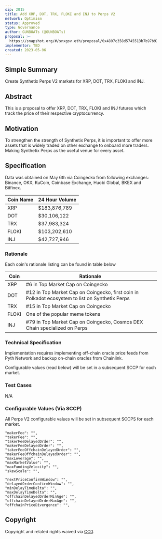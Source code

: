 ```yaml
---
sip: 2015
title: Add XRP, DOT, TRX, FLOKI and INJ to Perps V2
network: Optimism
status: Approved
type: Governance
author: GUNBOATs (@GUNBOATs)
proposal: >-
  https://snapshot.org/#/snxgov.eth/proposal/0x4807c358d5745513b7b97b93380c935a550e5c405360ad9b4a5e7c5a3259e5e6
implementor: TBD
created: 2023-05-06
---
```


<!--You can leave these HTML comments in your merged SIP and delete the visible duplicate text guides, they will not appear and may be helpful to refer to if you edit it again. This is the suggested template for new SIPs. Note that an SIP number will be assigned by an editor. When opening a pull request to submit your SIP, please use an abbreviated title in the filename, `sip-draft_title_abbrev.md`. The title should be 44 characters or less.-->

## Simple Summary

<!--"If you can't explain it simply, you don't understand it well enough." Simply describe the outcome the proposed changes intends to achieve. This should be non-technical and accessible to a casual community member.-->

Create Synthetix Perps V2 markets for XRP, DOT, TRX, FLOKI and INJ.

## Abstract

<!--A short (~200 word) description of the proposed change, the abstract should clearly describe the proposed change. This is what *will* be done if the SIP is implemented, not *why* it should be done or *how* it will be done. If the SIP proposes deploying a new contract, write, "we propose to deploy a new contract that will do x".-->

This is a proposal to offer XRP, DOT, TRX, FLOKI and INJ futures which track the price of their respective cryptocurrency.

## Motivation

<!--This is the problem statement. This is the *why* of the SIP. It should clearly explain *why* the current state of the protocol is inadequate.  It is critical that you explain *why* the change is needed, if the SIP proposes changing how something is calculated, you must address *why* the current calculation is innaccurate or wrong. This is not the place to describe how the SIP will address the issue!-->

To strengthen the strength of Synthetix Perps, it is important to offer more assets that is widely traded on other exchange to onboard more traders. Making Synthetix Perps as the useful venue for every asset.

## Specification

<!--The specification should describe the syntax and semantics of any new feature, there are five sections
1. Overview
2. Rationale
3. Technical Specification
4. Test Cases
5. Configurable Values
-->

Data was obtained on May 6th via Coingecko from following exchanges: Binance, OKX, KuCoin, Coinbase Exchange, Huobi Global, BKEX and Bitfinex.

| Coin Name | 24 Hour Volume |
|-----------|----------------|
|    XRP    |  $183,876,789  |
|    DOT    |   $30,106,122  |
|    TRX    |   $37,983,324  |
|   FLOKI   |  $103,202,610  |
|    INJ    |   $42,727,946  |

### Rationale

<!--This is where you explain the reasoning behind how you propose to solve the problem. Why did you propose to implement the change in this way, what were the considerations and trade-offs. The rationale fleshes out what motivated the design and why particular design decisions were made. It should describe alternate designs that were considered and related work. The rationale may also provide evidence of consensus within the community, and should discuss important objections or concerns raised during discussion.-->

Each coin's rationale listing can be found in table below

| Coin  | Rationale                                                                                       |
|-------|-------------------------------------------------------------------------------------------------|
| XRP   | #6 in Top Market Cap on Coingecko                                                               |
| DOT   | #12 in Top Market Cap on Coingecko, first coin in Polkadot ecosystem to list on Synthetix Perps |
| TRX   | #15 in Top Market Cap on Coingecko                                                              |
| FLOKI | One of the popular meme tokens                                                                  |
| INJ   | #79 in Top Market Cap on Coingecko, Cosmos DEX Chain specialized on Perps                       |
### Technical Specification

<!--The technical specification should outline the public API of the changes proposed. That is, changes to any of the interfaces Synthetix currently exposes or the creations of new ones.-->

Implementation requires implementing off-chain oracle price feeds from Pyth Network and backup on-chain oracles from Chainlink.

Configurable values (read below) will be set in a subsequent SCCP for each market.

### Test Cases

<!--Test cases for an implementation are mandatory for SIPs but can be included with the implementation..-->

N/A

### Configurable Values (Via SCCP)

<!--Please list all values configurable via SCCP under this implementation.-->

All Perps V2 configurable values will be set in subsequent SCCPS for each market.

    "makerFee": "",
    "takerFee": "",
    "takerFeeDelayedOrder": "",
    "makerFeeDelayedOrder": "",
    "takerFeeOffchainDelayedOrder": "",
    "makerFeeOffchainDelayedOrder": "",
    "maxLeverage": "",
    "maxMarketValue": "",
    "maxFundingVelocity": "",
    "skewScale": "",

    "nextPriceConfirmWindow": "",
    "delayedOrderConfirmWindow": "",
    "minDelayTimeDelta": "",
    "maxDelayTimeDelta": "",
    "offchainDelayedOrderMinAge": "",
    "offchainDelayedOrderMaxAge": "",
    "offchainPriceDivergence": "",

## Copyright

Copyright and related rights waived via [CC0](https://creativecommons.org/publicdomain/zero/1.0/).
